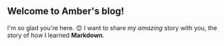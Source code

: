 ## Welcome to Amber's blog!

I'm so glad you're here. :blush: I want to share my _amazing_ story with you, the story of how I learned **Markdown**.


